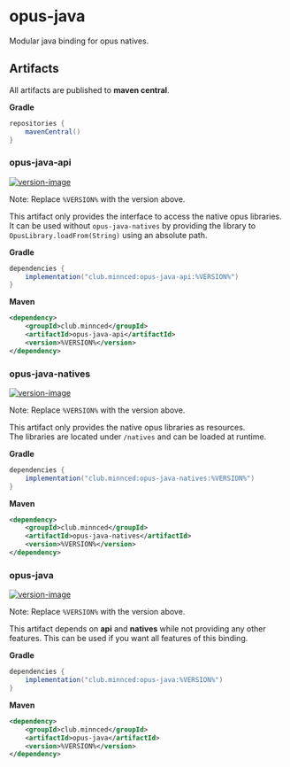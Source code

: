 [api-version]: https://img.shields.io/maven-central/v/club.minnced/opus-java-api
[api-download]: https://mvnrepository.com/artifact/club.minnced/opus-java-api/latest
[natives-version]: https://img.shields.io/maven-central/v/club.minnced/opus-java-natives
[natives-download]: https://mvnrepository.com/artifact/club.minnced/opus-java-natives/latest
[core-version]: https://img.shields.io/maven-central/v/club.minnced/opus-java
[core-download]: https://mvnrepository.com/artifact/club.minnced/opus-java/latest

# opus-java

Modular java binding for opus natives.

## Artifacts

All artifacts are published to **maven central**.

**Gradle**

```gradle
repositories {
    mavenCentral()
}
```

### opus-java-api

[ ![version-image][api-version] ][api-download]

Note: Replace `%VERSION%` with the version above.

This artifact only provides the interface to access the native opus libraries. 
It can be used without `opus-java-natives` by providing the library to `OpusLibrary.loadFrom(String)` using
an absolute path.

**Gradle**

```gradle
dependencies {
    implementation("club.minnced:opus-java-api:%VERSION%")
}
```

**Maven**

```xml
<dependency>
    <groupId>club.minnced</groupId>
    <artifactId>opus-java-api</artifactId>
    <version>%VERSION%</version>
</dependency>
```

### opus-java-natives

[ ![version-image][natives-version] ][natives-download]

Note: Replace `%VERSION%` with the version above.

This artifact only provides the native opus libraries as resources.
<br>The libraries are located under `/natives` and can be loaded at runtime.

**Gradle**

```gradle
dependencies {
    implementation("club.minnced:opus-java-natives:%VERSION%")
}
```

**Maven**

```xml
<dependency>
    <groupId>club.minnced</groupId>
    <artifactId>opus-java-natives</artifactId>
    <version>%VERSION%</version>
</dependency>
```

### opus-java

[ ![version-image][core-version] ][core-download]

Note: Replace `%VERSION%` with the version above.

This artifact depends on **api** and **natives** while not providing
any other features. This can be used if you want all features of this binding.

**Gradle**

```gradle
dependencies {
    implementation("club.minnced:opus-java:%VERSION%")
}
```

**Maven**

```xml
<dependency>
    <groupId>club.minnced</groupId>
    <artifactId>opus-java</artifactId>
    <version>%VERSION%</version>
</dependency>
```
